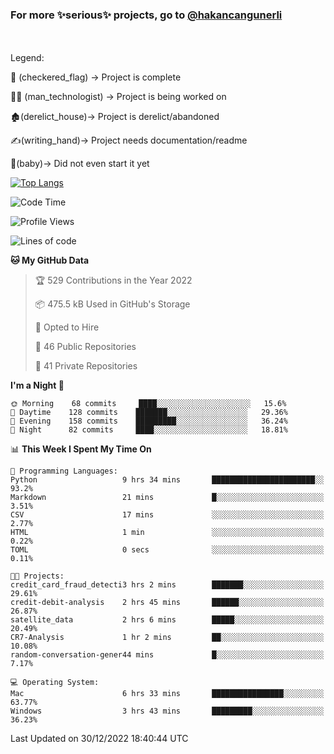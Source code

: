 ### For more ✨serious✨ projects, go to [@hakancangunerli](https://github.com/hakancangunerli)

<br>
<br>
Legend:

🏁 (checkered_flag) -> Project is complete

👨‍💻 (man_technologist)   -> Project is being worked on

🏚️(derelict_house)-> Project is derelict/abandoned

✍️(writing_hand)-> Project needs documentation/readme

👶(baby)-> Did not even start it yet

[![Top Langs](https://github-readme-stats.vercel.app/api/top-langs/?username=johngunerli&layout=compact&hide=tex,html,shell,assembly,C&langs_count=6&exclude_repo=2015-csharp)](https://github.com/anuraghazra/github-readme-stats)


<!--START_SECTION:waka-->
![Code Time](http://img.shields.io/badge/Code%20Time-378%20hrs%2015%20mins-blue)

![Profile Views](http://img.shields.io/badge/Profile%20Views-22-blue)

![Lines of code](https://img.shields.io/badge/From%20Hello%20World%20I%27ve%20Written-9%20Thousand%20lines%20of%20code-blue)

**🐱 My GitHub Data** 

> 🏆 529 Contributions in the Year 2022
 > 
> 📦 475.5 kB Used in GitHub's Storage 
 > 
> 💼 Opted to Hire
 > 
> 📜 46 Public Repositories 
 > 
> 🔑 41 Private Repositories  
 > 
**I'm a Night 🦉** 

```text
🌞 Morning    68 commits     ████░░░░░░░░░░░░░░░░░░░░░   15.6% 
🌆 Daytime    128 commits    ███████░░░░░░░░░░░░░░░░░░   29.36% 
🌃 Evening    158 commits    █████████░░░░░░░░░░░░░░░░   36.24% 
🌙 Night      82 commits     ████░░░░░░░░░░░░░░░░░░░░░   18.81%

```


📊 **This Week I Spent My Time On** 

```text
💬 Programming Languages: 
Python                   9 hrs 34 mins       ███████████████████████░░   93.2% 
Markdown                 21 mins             █░░░░░░░░░░░░░░░░░░░░░░░░   3.51% 
CSV                      17 mins             ░░░░░░░░░░░░░░░░░░░░░░░░░   2.77% 
HTML                     1 min               ░░░░░░░░░░░░░░░░░░░░░░░░░   0.22% 
TOML                     0 secs              ░░░░░░░░░░░░░░░░░░░░░░░░░   0.11%

🐱‍💻 Projects: 
credit_card_fraud_detecti3 hrs 2 mins        ███████░░░░░░░░░░░░░░░░░░   29.61% 
credit-debit-analysis    2 hrs 45 mins       ██████░░░░░░░░░░░░░░░░░░░   26.87% 
satellite_data           2 hrs 6 mins        █████░░░░░░░░░░░░░░░░░░░░   20.49% 
CR7-Analysis             1 hr 2 mins         ██░░░░░░░░░░░░░░░░░░░░░░░   10.08% 
random-conversation-gener44 mins             █░░░░░░░░░░░░░░░░░░░░░░░░   7.17%

💻 Operating System: 
Mac                      6 hrs 33 mins       ████████████████░░░░░░░░░   63.77% 
Windows                  3 hrs 43 mins       █████████░░░░░░░░░░░░░░░░   36.23%

```


 Last Updated on 30/12/2022 18:40:44 UTC
<!--END_SECTION:waka-->


